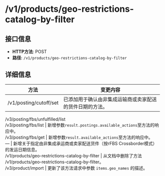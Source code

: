 # /v1/products/geo-restrictions-catalog-by-filter

## 接口信息

- **HTTP方法**: POST
- **路径**: `/v1/products/geo-restrictions-catalog-by-filter`

## 详细信息

方法 | 变更内容  
---|---  
/v1/posting/cutoff/set | 已添加用于确认由非集成运输商或卖家配送的货件日期的方法。  
/v3/posting/fbs/unfulfilled/list  
/v3/posting/fbs/list | 新增参数`result.postings.available_actions`至方法的响应中。  
/v3/posting/fbs/get | 新增参数`result.available_actions`至方法的响应中。  
— | 新增关于指定由非集成承运商或卖家配送货件（按rFBS Crossborder模式）的发运日期信息。  
/v1/products/geo-restrictions-catalog-by-filter | 从文档中删除了方法 /v1/products/geo-restrictions-catalog-by-filter。  
/v3/product/import | 更新了该方法请求中参数 `items.geo_names` 的描述。
